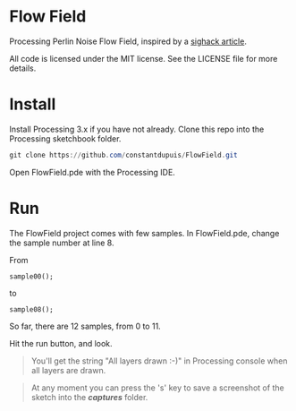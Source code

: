 # Flow Field

Processing Perlin Noise Flow Field, inspired by a [sighack article](https://sighack.com/post/getting-creative-with-perlin-noise-fields).

All code is licensed under the MIT license. See the LICENSE file for more details.



# Install

Install Processing 3.x if you have not already.
Clone this repo into the Processing sketchbook folder.

```powershell
git clone https://github.com/constantdupuis/FlowField.git
```

Open FlowField.pde with the Processing IDE.


# Run

The FlowField project comes with few samples. In FlowField.pde, change the sample number at line 8.

From
```processing
sample00(); 
```
to
```processing
sample08(); 
```
So far, there are 12 samples, from 0 to 11.

Hit the run button, and look.

> You'll get the string "All layers drawn :-)" in Processing console when all layers are drawn.

> At any moment you can press the 's' key to save a screenshot of the sketch into the ***captures*** folder.
